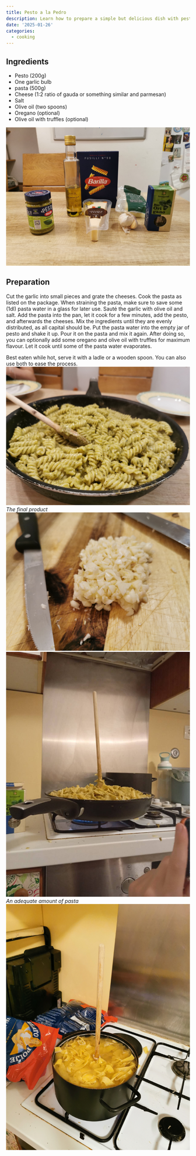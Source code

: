 ```yaml
---
title: Pesto a la Pedro
description: Learn how to prepare a simple but delicious dish with pesto.
date: '2025-01-26'
categories:
  - cooking
---
```


## Ingredients

- Pesto (200g)
- One garlic bulb
- pasta (500g)
- Cheese (1:2 ratio of gauda or something similar and parmesan)
- Salt
- Olive oil (two spoons)
- Oregano (optional)
- Olive oil with truffles (optional)

![Ingredients](ingredients.jpg)

## Preparation

Cut the garlic into small pieces and grate the cheeses. Cook the pasta as listed on the package. When straining the pasta, make sure to save some (1dl) pasta water in a glass for later use. Sauté the garlic with olive oil and salt. Add the pasta into the pan, let it cook for a few minutes, add the pesto, and afterwards the cheeses. Mix the ingredients until they are evenly distributed, as all capital should be. Put the pasta water into the empty jar of pesto and shake it up. Pour it on the pasta and mix it again. After doing so, you can optionally add some oregano and olive oil with truffles for maximum flavour. Let it cook until some of the pasta water evaporates.

Best eaten while hot, serve it with a ladle or a wooden spoon. You can also use both to ease the process.
![The final product](final.jpg)
_The final product_
![Garlic chopped up](garlic.jpg)
![A spoon standing in a huge amount of pasta in a pan](spoonstanding.jpeg)
_An adequate amount of pasta_
![A cooking pot full of pasta](bigpot.jpg)
